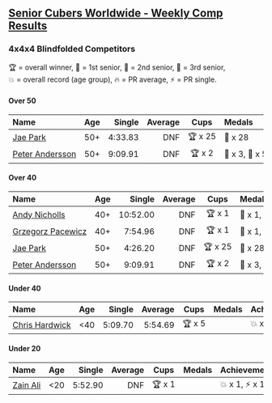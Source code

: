 <style>table {white-space: nowrap;}</style>
<link rel="stylesheet" type="text/css" href="/scw-comp/css/flags.css" />

## [Senior Cubers Worldwide - Weekly Comp Results](/scw-comp/results/)
### 4x4x4 Blindfolded Competitors

<span style="white-space: nowrap;">🏆 = overall winner</span>, <span style="white-space: nowrap;">🥇 = 1st senior</span>, <span style="white-space: nowrap;">🥈 = 2nd senior</span>, <span style="white-space: nowrap;">🥉 = 3rd senior</span>, <span style="white-space: nowrap;">💥 = overall record (age group)</span>, <span style="white-space: nowrap;">🔥 = PR average</span>, <span style="white-space: nowrap;">⚡ = PR single</span>.

#### Over 50

| Name | Age | Single | Average | Cups | Medals | Achievements |
| :-- | :--: | --: | --: | :--: | :-- | :-- |
| [Jae Park](../../persons/jae_park/444bf.md) | 50+ | 4:33.83 | DNF | 🏆 x 25 | 🥇 x 28 | 💥 x 11, ⚡ x 11 |
| [Peter Andersson](../../persons/peter_andersson/444bf.md) | 50+ | 9:09.91 | DNF | 🏆 x 2 | 🥇 x 3, 🥈 x 5 | 💥 x 4, ⚡ x 4 |

#### Over 40

| Name | Age | Single | Average | Cups | Medals | Achievements |
| :-- | :--: | --: | --: | :--: | :-- | :-- |
| [Andy Nicholls](../../persons/andy_nicholls/444bf.md) | 40+ | 10:52.00 | DNF | 🏆 x 1 | 🥇 x 1, 🥈 x 5 | ⚡ x 1 |
| [Grzegorz Pacewicz](../../persons/grzegorz_pacewicz/444bf.md) | 40+ | 7:54.96 | DNF | 🏆 x 1 | 🥇 x 1, 🥈 x 4 | ⚡ x 3 |
| [Jae Park](../../persons/jae_park/444bf.md) | 50+ | 4:26.20 | DNF | 🏆 x 25 | 🥇 x 28 | 💥 x 11, ⚡ x 11 |
| [Peter Andersson](../../persons/peter_andersson/444bf.md) | 50+ | 9:09.91 | DNF | 🏆 x 2 | 🥇 x 3, 🥈 x 5 | 💥 x 4, ⚡ x 4 |

#### Under 40

| Name | Age | Single | Average | Cups | Medals | Achievements |
| :-- | :--: | --: | --: | :--: | :-- | :-- |
| [Chris Hardwick](../../persons/chris_hardwick/444bf.md) | <40 | 5:09.70 | 5:54.69 | 🏆 x 5 |  | 💥 x 4, 🔥 x 3, ⚡ x 7 |

#### Under 20

| Name | Age | Single | Average | Cups | Medals | Achievements |
| :-- | :--: | --: | --: | :--: | :-- | :-- |
| [Zain Ali](../../persons/zain_ali/444bf.md) | <20 | 5:52.90 | DNF | 🏆 x 1 |  | 💥 x 1, ⚡ x 1 |


<!-- Global site tag (gtag.js) - Google Analytics -->
<script async src="https://www.googletagmanager.com/gtag/js?id=UA-86348435-3"></script>
<script>window.dataLayer = window.dataLayer || []; function gtag() {dataLayer.push(arguments);} gtag('js', new Date()); gtag('config', 'UA-86348435-3');</script>
